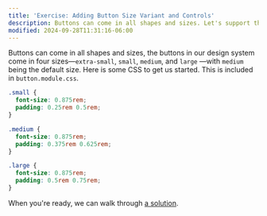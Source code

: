 ```yaml
---
title: 'Exercise: Adding Button Size Variant and Controls'
description: Buttons can come in all shapes and sizes. Let's support that.
modified: 2024-09-28T11:31:16-06:00
---
```


Buttons can come in all shapes and sizes, the buttons in our design system come in four sizes—`extra-small`, `small`, `medium`, and `large` —with `medium` being the default size. Here is some CSS to get us started. This is included in `button.module.css`.

```css
.small {
  font-size: 0.875rem;
  padding: 0.25rem 0.5rem;
}

.medium {
  font-size: 0.875rem;
  padding: 0.375rem 0.625rem;
}

.large {
  font-size: 0.875rem;
  padding: 0.5rem 0.75rem;
}
```

When you're ready, we can walk through [a solution](adding-button-sizes-solution.md).
